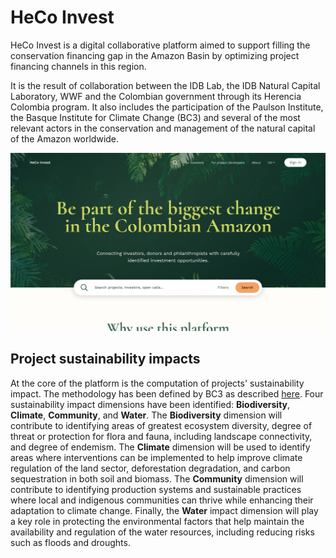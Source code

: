 # HeCo Invest

HeCo Invest is a digital collaborative platform aimed to support filling the conservation financing gap in the Amazon Basin by optimizing project financing channels in this region.

It is the result of collaboration between the IDB Lab, the IDB Natural Capital Laboratory, WWF and the Colombian government through its Herencia Colombia program. It also includes the participation of the Paulson Institute, the Basque Institute for Climate Change (BC3) and several of the most relevant actors in the conservation and management of the natural capital of the Amazon worldwide.

![Homepage](docs/assets/hero.jpg)

## Project sustainability impacts

At the core of the platform is the computation of projects' sustainability impact. The methodology has been defined by BC3 as described [here](https://drive.google.com/drive/folders/1yEQjtbDL3LzPjsi9W4cybJ7M5d33S70_). Four sustainability impact dimensions have been identified: **Biodiversity**, **Climate**,  **Community**, and **Water**. 
The **Biodiversity** dimension will contribute to identifying areas of greatest ecosystem diversity, degree of threat or protection for flora and fauna, including landscape connectivity, and degree of endemism. 
The **Climate** dimension will be used to identify areas where interventions can be implemented to help improve climate regulation of the land sector, deforestation degradation, and carbon sequestration in both soil and biomass. 
The **Community** dimension will contribute to identifying production systems and sustainable practices where local and indigenous communities can thrive while enhancing their adaptation to climate change. 
Finally, the **Water** impact dimension will play a key role in protecting the environmental factors that help maintain the availability and regulation of the water resources, including reducing risks such as floods and droughts.
